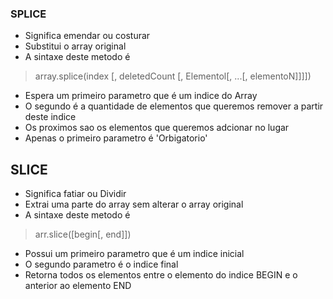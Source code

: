 
### SPLICE

- Significa emendar ou costurar
- Substitui o array original
- A sintaxe deste metodo é

> array.splice(index [, deletedCount [, Elementol[, ...[, elementoN]]]])

- Espera um primeiro parametro que é um indice do Array
- O segundo é a quantidade de elementos que queremos remover a partir deste indice
- Os proximos sao os elementos que queremos adcionar no lugar
- Apenas o primeiro parametro é 'Orbigatorio'

## SLICE

- Significa fatiar ou Dividir
- Extrai uma parte do array sem alterar o array original
- A sintaxe deste metodo é

> arr.slice([begin[, end]])

- Possui um primeiro parametro que é um indice inicial
- O segundo parametro é o indice final
- Retorna todos os elementos entre o elemento do indice BEGIN e o anterior ao elemento END
